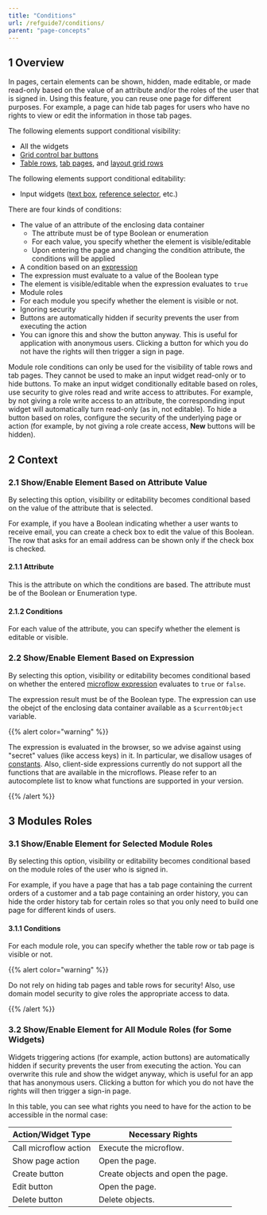 ```yaml
---
title: "Conditions"
url: /refguide7/conditions/
parent: "page-concepts"
---
```


## 1 Overview

In pages, certain elements can be shown, hidden, made editable, or made read-only based on the value of an attribute and/or the roles of the user that is signed in. Using this feature, you can reuse one page for different purposes. For example, a page can hide tab pages for users  who have no rights to view or edit the information in those tab pages.

The following elements support conditional visibility:

* All the widgets
* [Grid control bar buttons](/refguide7/control-bar/)
* [Table rows](/refguide7/table-row/), [tab pages](/refguide7/tab-page/), and [layout grid rows](/refguide7/layout-grid/)

The following elements support conditional editability:

* Input widgets ([text box](/refguide7/text-box/), [reference selector](/refguide7/reference-selector/), etc.)

There are four kinds of conditions:

* The value of an attribute of the enclosing data container
  * The attribute must be of type Boolean or enumeration
  * For each value, you specify whether the element is visible/editable
  * Upon entering the page and changing the condition attribute, the conditions will be applied
* A condition based on an [expression](/refguide7/expressions/)
 * The expression must evaluate to a value of the Boolean type
  * The element is visible/editable when the expression evaluates to `true`
* Module roles
 * For each module you specify whether the element is visible or not.
* Ignoring security
 * Buttons are automatically hidden if security prevents the user from executing the action
 * You can ignore this and show the button anyway. This is useful for application with anonymous users. Clicking a button for which you do not have the rights will then trigger a sign in page.

Module role conditions can only be used for the visibility of table rows and tab pages. They cannot be used to make an input widget read-only or to hide buttons. To make an input widget conditionally editable based on roles, use security to give roles read and write access to attributes. For example, by not giving a role write access to an attribute, the corresponding input widget will automatically turn read-only (as in, not editable). To hide a button based on roles, configure the security of the underlying page or action (for example, by not giving a role create access, **New** buttons will be hidden).

## 2 Context

### 2.1 Show/Enable Element Based on Attribute Value

By selecting this option, visibility or editability becomes conditional based on the value of the attribute that is selected.

For example, if you have a Boolean indicating whether a user wants to receive email, you can create a check box to edit the value of this Boolean. The row that asks for an email address can be shown only if the check box is checked.

#### 2.1.1 Attribute

This is the attribute on which the conditions are based. The attribute must be of the Boolean or Enumeration type.

#### 2.1.2 Conditions

For each value of the attribute, you can specify whether the element is editable or visible.

### 2.2 Show/Enable Element Based on Expression

By selecting this option, visibility or editability becomes conditional based on whether the entered [microflow expression](/refguide7/expressions/) evaluates to `true` or `false`.

The expression result must be of the Boolean type. The expression can use the obejct of the enclosing data container available as a `$currentObject` variable.

{{% alert color="warning" %}}

The expression is evaluated in the browser, so we advise against using "secret" values (like access keys) in it. In particular, we disallow usages of [constants](/refguide7/constants/). Also, client-side expressions currently do not support all the functions that are available in the microflows. Please refer to an autocomplete list to know what functions are supported in your version.

{{% /alert %}}

## 3 Modules Roles

### 3.1 Show/Enable Element for Selected Module Roles

By selecting this option, visibility or editability becomes conditional based on the module roles of the user who is signed in.

For example, if you have a page that has a tab page containing the current orders of a customer and a tab page containing an order history, you can hide the order history tab for certain roles so that you only need to build one page for different kinds of users.

#### 3.1.1 Conditions

For each module role, you can specify whether the table row or tab page is visible or not.

{{% alert color="warning" %}}

Do not rely on hiding tab pages and table rows for security! Also, use domain model security to give roles the appropriate access to data.

{{% /alert %}}

### 3.2 Show/Enable Element for All Module Roles (for Some Widgets)

Widgets triggering actions (for example, action buttons) are automatically hidden if security prevents the user from executing the action. You can overwrite this rule and show the widget anyway, which is useful for an app that has anonymous users. Clicking a button for which you do not have the rights will then trigger a sign-in page.

In this table, you can see what rights you need to have for the action to be accessible in the normal case:

| Action/Widget Type | Necessary Rights |
| --- | --- |
| Call microflow action | Execute the microflow. |
| Show page action | Open the page. |
| Create button | Create objects and open the page. |
| Edit button | Open the page. |
| Delete button | Delete objects. |

